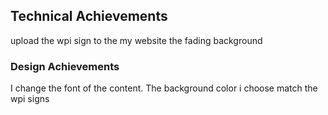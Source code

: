 
## Technical Achievements
upload the wpi sign to the my website
the fading background

### Design Achievements
I change the font of the content. The background color i choose match the wpi signs

